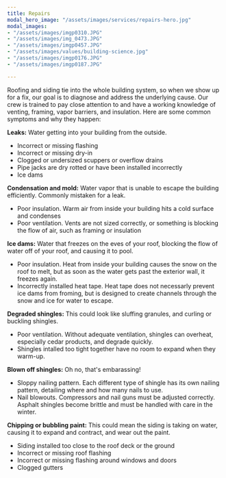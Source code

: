 ```yaml
---
title: Repairs
modal_hero_image: "/assets/images/services/repairs-hero.jpg"
modal_images:
- "/assets/images/imgp0310.JPG"
- "/assets/images/img_0473.JPG"
- "/assets/images/imgp0457.JPG"
- "/assets/images/values/building-science.jpg"
- "/assets/images/imgp0176.JPG"
- "/assets/images/imgp0187.JPG"

---
```

Roofing and siding tie into the whole building system, so when we show up for a fix, our goal is to diagnose and address the underlying cause.  Our crew is trained to pay close attention to and have a working knowledge of venting, framing, vapor barriers, and insulation.  Here are some common symptoms and why they happen:

**Leaks:** Water getting into your building from the outside.

* Incorrect or missing flashing
* Incorrect or missing dry-in
* Clogged or undersized scuppers or overflow drains
* Pipe jacks are dry rotted or have been installed incorrectly
* Ice dams

**Condensation and mold:** Water vapor that is unable to escape the building efficiently.  Commonly mistaken for a leak.

* Poor insulation.  Warm air from inside your building hits a cold surface and condenses
* Poor ventilation.  Vents are not sized correctly, or something is blocking the flow of air, such as framing or insulation

**Ice dams:** Water that freezes on the eves of your roof, blocking the flow of water off of your roof, and causing it to pool.

* Poor insulation.  Heat from inside your building causes the snow on the roof to melt, but as soon as the water gets past the exterior wall, it freezes again.
* Incorrectly installed heat tape.  Heat tape does not necessarly prevent ice dams from froming, but is designed to create channels through the snow and ice for water to escape.

**Degraded shingles:** This could look like sluffing granules, and curling or buckling shingles.

* Poor ventilation.  Without adequate ventilation, shingles can overheat, especially cedar products, and degrade quickly.
* Shingles intalled too tight together have no room to expand when they warm-up.

**Blown off shingles:** Oh no, that's embarassing!

* Sloppy nailing pattern.  Each different type of shingle has its own nailing pattern, detailing where and how many nails to use.
* Nail blowouts.  Compressors and nail guns must be adjusted correctly.  Asphalt shingles become brittle and must be handled with care in the winter.

**Chipping or bubbling paint:** This could mean the siding is taking on water, causing it to expand and contract, and wear out the paint.

* Siding installed too close to the roof deck or the ground
* Incorrect or missing roof flashing
* Incorrect or missing flashing around windows and doors
* Clogged gutters